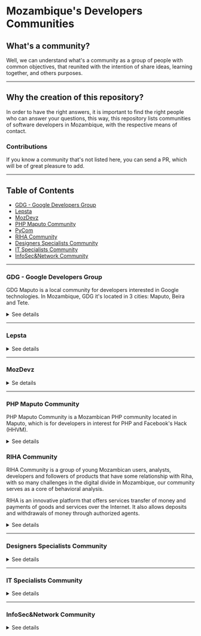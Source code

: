 # Mozambique's Developers Communities

## What's a community?

Well, we can understand what's a community as a group of people with common
objectives, that reunited with the intention of share ideas, learning together, and
others purposes.

---

## Why the creation of this repository?

In order to have the right answers, it is important to find the right people who can
answer your questions, this way, this repository lists communities of software
developers in Mozambique, with the respective means of contact.

### Contributions
If you know a community that's not listed here, you can send a PR, which will be of great pleasure to add.

---

## Table of Contents

* [GDG - Google Developers Group](#GDG---Google-Developers-Group)
* [Lepsta](#Lepsta)
* [MozDevz](#MozDevz)
* [PHP Maputo Community](#PHP-Maputo-Community)
* [PyCom](#machine-learning-engineer-nanodegree)
* [RIHA Community](#RIHA-Community)
* [Designers Specialists Community](#Designers-Specialists-Community)
* [IT Specialists Community](#IT-Specialists-Community)
* [InfoSec&Network Community](#InfoSec&NetworkCommunity)


---

### GDG - Google Developers Group

  GDG Maputo is a local community for developers interested in Google technologies.
  In Mozambique, GDG it's located in 3 cities: Maputo, Beira and Tete.
<details>

  <summary>See details</summary>
  Contacts

  1. [Meetup (Maputo)](https://www.meetup.com/pt-BR/GDG-Maputo/)
  2. [Meetup (Beira)](https://www.meetup.com/pt-BR/Beira-GDG/)
  3. [Meetup (Tete)](https://www.meetup.com/pt-BR/GDG-TETE/)
  4. [Facebook's Group (Maputo)](https://pt-br.facebook.com/groups/gdgmaputo/)
  5. [Medium](https://medium.com/android-dev-moz)

</details>

---

### Lepsta

<details>
  <summary>See details</summary>
  Contacts

  1. [Meetup](https://www.meetup.com/pt-BR/Lepsta-Developers-Maputo/)


</details>

---

### MozDevz

<details>
  <summary>Se details</summary>
   Contacts

  1. [Facebook](https://www.facebook.com/mozdevz/)
  2. [Meetup](https://www.meetup.com/pt-BR/Mozdevz/)
  3. [Telegram](https://t.me/MozDevz)

</details>

---

### PHP Maputo Community

  PHP Maputo Community is a Mozambican PHP community located in Maputo, which is for
  developers in interest for PHP and Facebook's Hack (HHVM).

<details>
  <summary>See details</summary>
   Contacts

  1. [WhatsApp](https://chat.whatsapp.com/ILHtN728Hhp1St5Ag9eDji)

</details>

### RIHA Community

   RIHA Community is a group of young Mozambican users, analysts,
   developers and followers of products that have some relationship with Riha,
   with so many challenges in the digital divide in Mozambique,
   our community serves as a core of behavioral analysis.

   RIHA is an innovative platform that offers services
   transfer of money and payments of goods and services over the Internet.
   It also allows deposits and withdrawals of money through authorized agents.

<details>
  <summary>See details</summary>
  Contacts

  1. [RIHA's website](https://www.riha.co.mz)
  2. [WhatsApp](https://chat.whatsapp.com/DRNbVPySnZS5snQH6RgdH6)
</details>

---

### Designers Specialists Community

<details>
  <summary>See details</summary>
  Contacts

- [Whatsapp](https://chat.whatsapp.com/FNTCgUqwz2jE3hIAzT2iN0)

</details>

---

### IT Specialists Community

<details>
  <summary>See details</summary>
  Contacts

- [Whatsapp](https://chat.whatsapp.com/JBCNS1jwWRo9oQeM7JZVQL)

</details>

---

### InfoSec&Network Community

<details>
  <summary>See details</summary>
  Contacts

- [Whatsapp](https://chat.whatsapp.com/J7GKuiE4UmwBmbYVFlqDPB)

</details>
